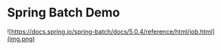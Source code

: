 # Spring Batch Demo

![https://docs.spring.io/spring-batch/docs/5.0.4/reference/html/job.html](img.png)